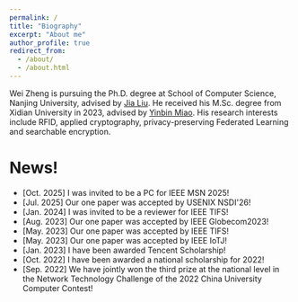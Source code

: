```yaml
---
permalink: /
title: "Biography"
excerpt: "About me"
author_profile: true
redirect_from: 
  - /about/
  - /about.html
---
```


Wei Zheng is pursuing the Ph.D. degree at School of Computer Science, Nanjing University, advised by [Jia Liu](https://cs.nju.edu.cn/liujia/index.htm).
He received his M.Sc. degree from Xidian University in 2023, advised by [Yinbin Miao](https://web.xidian.edu.cn/ybmiao/index.html).
His research interests include RFID, applied cryptography, privacy-preserving Federated Learning and searchable encryption. 


News!
======
- \[Oct. 2025\] I was invited to be a PC for IEEE MSN 2025!
- \[Jul. 2025\] Our one paper was accepted by USENIX NSDI'26!
- \[Jan. 2024\] I was invited to be a reviewer for IEEE TIFS!
- \[Aug. 2023\] Our one paper was accepted by IEEE Globecom2023!
- \[May. 2023\] Our one paper was accepted by IEEE TIFS!
- \[May. 2023\] Our one paper was accepted by IEEE IoTJ!
- \[Jan. 2023\] I have been awarded Tencent Scholarship!
- \[Oct. 2022\] I have been awarded a national scholarship for 2022!
- \[Sep. 2022\] We have jointly won the third prize at the national level in the Network Technology Challenge of the 2022 China University Computer Contest!

